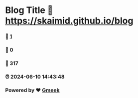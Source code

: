 # Blog Title :link: https://skaimid.github.io/blog 
### :page_facing_up: [1](https://skaimid.github.io/blog/tag.html) 
### :speech_balloon: 0 
### :hibiscus: 317 
### :alarm_clock: 2024-06-10 14:43:48 
### Powered by :heart: [Gmeek](https://github.com/Meekdai/Gmeek)
